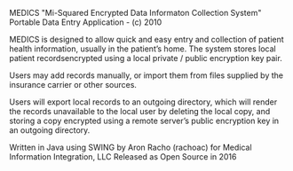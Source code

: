 MEDICS "Mi-Squared Encrypted Data Informaton Collection System"
Portable Data Entry Application - (c) 2010

MEDICS is designed to allow quick and easy entry and collection of patient health information, usually in the patient’s home. The system stores local patient recordsencrypted using a local private / public encryption key pair. 

Users may add records manually, or import them from files supplied by the insurance carrier or other sources.

Users will export local records to an outgoing directory, which will render the records unavailable to the local user by deleting the local copy, and storing a copy encrypted using a remote server’s public encryption key in an outgoing directory.

Written in Java using SWING by Aron Racho (rachoac) for Medical Information Integration, LLC
Released as Open Source in 2016

